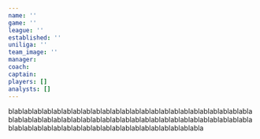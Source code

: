 ```yaml
---
name: ''
game: ''
league: ''
established: ''
uniliga: ''
team_image: ''
manager: 
coach:
captain: 
players: []
analysts: []
---
```

blablablablablablablablablablablablablablablablablablablablablablablablablablablablablablablablablablablablablablablablablablablablablablablablablablablablablablablablablablablablablablablablablablablablablabla